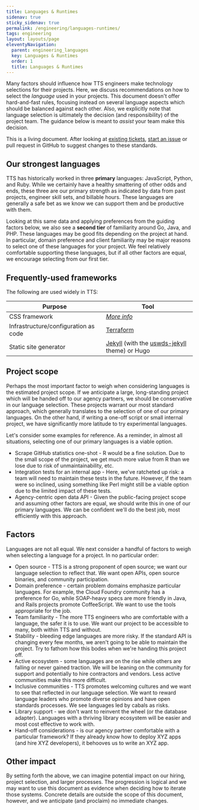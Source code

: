 ```yaml
---
title: Languages & Runtimes
sidenav: true
sticky_sidenav: true
permalink: /engineering/languages-runtimes/
tags: engineering
layout: layouts/page
eleventyNavigation: 
  parent: engineering_languages
  key: Languages & Runtimes
  order: 1
  title: Languages & Runtimes
---
```


Many factors should influence how TTS engineers make technology selections
for their projects. Here, we discuss recommendations on how to select the
_language_ used in your projects. This document doesn't offer hard-and-fast
rules, focusing instead on several language aspects
which should be balanced against each other. Also, we explicitly note that
language selection is ultimately the decision (and responsibility) of the
project team. The guidance below is meant to _assist_ your team make this
decision.

This is a living document. After looking at [existing
tickets](https://github.com/18F/development-guide/issues), [start an
issue](https://github.com/18F/development-guide/issues/new) or pull request in
GitHub to suggest changes to these standards.

## Our strongest languages

TTS has historically worked in three **primary** languages: JavaScript,
Python, and Ruby. While we certainly have a healthy smattering of other odds
and ends, these three are our primary strength as
indicated by data from past projects, engineer skill sets, and billable hours.
These languages are generally a safe bet as we know we can support them and be
productive with them.

Looking at this same data and applying preferences from the guiding factors
below, we also see a **second tier** of familiarity around Go, Java, and PHP.
These languages may be good fits depending on the project at hand. In
particular, domain preference and client familiarity may
be major reasons to select one of these languages for your project. We feel
relatively comfortable supporting these languages, but if all other factors
are equal, we encourage selecting from our first tier.

## Frequently-used frameworks

The following are used widely in TTS:

| Purpose                              | Tool                                                                                                         |
| ------------------------------------ | ------------------------------------------------------------------------------------------------------------ |
| CSS framework                        | [_More info_]({{site.baseurl}}/css/#frameworks)                                                              |
| Infrastructure/configuration as code | [Terraform](https://www.terraform.io/)                                                                       |
| Static site generator                | [Jekyll](https://jekyllrb.com/) (with the [uswds-jekyll](https://github.com/18F/uswds-jekyll) theme) or Hugo |

## Project scope

Perhaps the most important factor to weigh when
considering languages is the estimated project scope. If we anticipate a
large, long-standing project which will be handed off to our agency partners,
we should be conservative in our language selection. These projects warrant
our most standard approach, which generally translates to the selection of one
of our primary languages.  On the other hand, if writing a one-off script or
small internal project, we have significantly more latitude to try
experimental languages. 

Let's consider some examples for reference. As a
reminder, in almost all situations, selecting one of our primary languages is
a viable option.

* Scrape GitHub statistics one-shot - R would be a fine solution. Due to the
  small scope of the project, we get much more value
  from R than we lose due to risk of unmaintainability, etc.
* Integration tests for an internal app - Here, we've
  ratcheted up risk: a team will need to maintain these
  tests in the future. However, if the team were so inclined, using something
  like Perl might still be a viable option due to the limited impact of these
  tests.
* Agency-centric open data API - Given the public-facing
  project scope and assuming other factors are equal, we should write this in
  one of our primary languages. We can be confident we'll do the best job,
  most efficiently with this approach.

## Factors

Languages are not all equal. We next consider a
handful of factors to weigh when selecting a language for a project. In no
particular order:

* Open source - TTS is a strong proponent of open source; we want our language
  selection to reflect that. We want open APIs, open
  source binaries, and community participation.
* Domain preference - certain problem domains emphasize particular languages.
  For example, the Cloud Foundry community has a preference for Go, while
  SOAP-heavy specs are more friendly in Java, and Rails
  projects promote CoffeeScript. We want to use the tools appropriate for the
  job.
* Team familiarity - The more TTS engineers who are
  comfortable with a language, the safer it is to use.
  We want our project to be accessible to many, both within TTS and without.
* Stability - bleeding edge languages are more risky. If the standard API is
  changing every few months, we aren't going to be able to maintain the
  project. Try to fathom how this bodes when we're
  handing this project off.
* Active ecosystem - some languages are on the rise while others are falling
  or never gained traction. We will be leaning on the
  community for support and potentially to hire contractors and vendors. Less
  active communities make this more difficult.
* Inclusive communities - TTS promotes welcoming cultures and we want to see
  that reflected in our language selection. We want to reward language leaders
  who promote diverse opinions and have open standards processes. We see
  languages led by cabals as risks.
* Library support - we don't want to reinvent the wheel
  (or the database adapter). Languages with a thriving library ecosystem will
  be easier and most cost effective to work with.
* Hand-off considerations - is our agency partner comfortable with a
  particular framework? If they already know how to deploy
  XYZ apps (and hire XYZ developers), it behooves us to
  write an XYZ app. 

## Other impact

By setting forth the above, we can imagine potential
impact on our hiring, project selection, and larger processes. The progression
is logical and we may want to use this document as evidence when deciding how
to iterate those systems. Concrete details are outside the scope of this
document, however, and we anticipate (and proclaim) no immediate changes.
